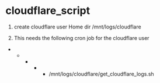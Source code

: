 # cloudflare_script
1. create cloudflare user
    Home dir /mnt/logs/cloudflare

2. This needs the following cron job for the cloudflare user
* * * * * /mnt/logs/cloudflare/get_cloudflare_logs.sh

